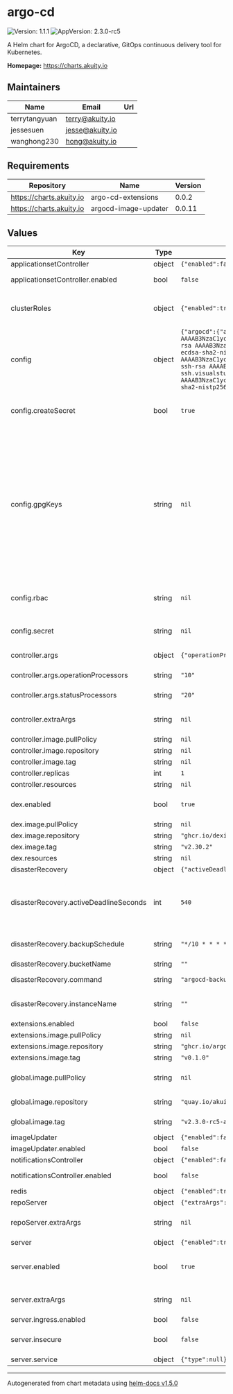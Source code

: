 # argo-cd

![Version: 1.1.1](https://img.shields.io/badge/Version-1.1.1-informational?style=flat-square) ![AppVersion: 2.3.0-rc5](https://img.shields.io/badge/AppVersion-2.3.0--rc5-informational?style=flat-square)

A Helm chart for ArgoCD, a declarative, GitOps continuous delivery tool for Kubernetes.

**Homepage:** <https://charts.akuity.io>

## Maintainers

| Name | Email | Url |
| ---- | ------ | --- |
| terrytangyuan | terry@akuity.io |  |
| jessesuen | jesse@akuity.io |  |
| wanghong230 | hong@akuity.io |  |

## Requirements

| Repository | Name | Version |
|------------|------|---------|
| https://charts.akuity.io | argo-cd-extensions | 0.0.2 |
| https://charts.akuity.io | argocd-image-updater | 0.0.11 |

## Values

| Key | Type | Default | Description |
|-----|------|---------|-------------|
| applicationsetController | object | `{"enabled":false,"image":{"pullPolicy":null,"repository":"quay.io/argoproj/argocd-applicationset","tag":"v0.3.0"}}` | ApplicationSet Controller |
| applicationsetController.enabled | bool | `false` | Whether to enable ApplicationSet Controller |
| clusterRoles | object | `{"enabled":true}` | Installs necessary ClusterRoles to allow Argo CD to deploy to the same cluster Argo CD is installed in |
| config | object | `{"argocd":{"application.resourceTrackingMethod":"annotation"},"createSecret":true,"gpgKeys":null,"params":null,"rbac":null,"secret":null,"sshKnownHosts":{"additional":"","default":"bitbucket.org ssh-rsa AAAAB3NzaC1yc2EAAAABIwAAAQEAubiN81eDcafrgMeLzaFPsw2kNvEcqTKl/VqLat/MaB33pZy0y3rJZtnqwR2qOOvbwKZYKiEO1O6VqNEBxKvJJelCq0dTXWT5pbO2gDXC6h6QDXCaHo6pOHGPUy+YBaGQRGuSusMEASYiWunYN0vCAI8QaXnWMXNMdFP3jHAJH0eDsoiGnLPBlBp4TNm6rYI74nMzgz3B9IikW4WVK+dc8KZJZWYjAuORU3jc1c/NPskD2ASinf8v3xnfXeukU0sJ5N6m5E8VLjObPEO+mN2t/FZTMZLiFqPWc/ALSqnMnnhwrNi2rbfg/rd/IpL8Le3pSBne8+seeFVBoGqzHM9yXw==\ngithub.com ssh-rsa AAAAB3NzaC1yc2EAAAABIwAAAQEAq2A7hRGmdnm9tUDbO9IDSwBK6TbQa+PXYPCPy6rbTrTtw7PHkccKrpp0yVhp5HdEIcKr6pLlVDBfOLX9QUsyCOV0wzfjIJNlGEYsdlLJizHhbn2mUjvSAHQqZETYP81eFzLQNnPHt4EVVUh7VfDESU84KezmD5QlWpXLmvU31/yMf+Se8xhHTvKSCZIFImWwoG6mbUoWf9nzpIoaSjB+weqqUUmpaaasXVal72J+UX2B+2RPW3RcT0eOzQgqlJL3RKrTJvdsjE3JEAvGq3lGHSZXy28G3skua2SmVi/w4yCE6gbODqnTWlg7+wC604ydGXA8VJiS5ap43JXiUFFAaQ==\ngitlab.com ecdsa-sha2-nistp256 AAAAE2VjZHNhLXNoYTItbmlzdHAyNTYAAAAIbmlzdHAyNTYAAABBBFSMqzJeV9rUzU4kWitGjeR4PWSa29SPqJ1fVkhtj3Hw9xjLVXVYrU9QlYWrOLXBpQ6KWjbjTDTdDkoohFzgbEY=\ngitlab.com ssh-ed25519 AAAAC3NzaC1lZDI1NTE5AAAAIAfuCHKVTjquxvt6CM6tdG4SLp1Btn/nOeHHE5UOzRdf\ngitlab.com ssh-rsa AAAAB3NzaC1yc2EAAAADAQABAAABAQCsj2bNKTBSpIYDEGk9KxsGh3mySTRgMtXL583qmBpzeQ+jqCMRgBqB98u3z++J1sKlXHWfM9dyhSevkMwSbhoR8XIq/U0tCNyokEi/ueaBMCvbcTHhO7FcwzY92WK4Yt0aGROY5qX2UKSeOvuP4D6TPqKF1onrSzH9bx9XUf2lEdWT/ia1NEKjunUqu1xOB/StKDHMoX4/OKyIzuS0q/T1zOATthvasJFoPrAjkohTyaDUz2LN5JoH839hViyEG82yB+MjcFV5MU3N1l1QL3cVUCh93xSaua1N85qivl+siMkPGbO5xR/En4iEY6K2XPASUEMaieWVNTRCtJ4S8H+9\nssh.dev.azure.com ssh-rsa AAAAB3NzaC1yc2EAAAADAQABAAABAQC7Hr1oTWqNqOlzGJOfGJ4NakVyIzf1rXYd4d7wo6jBlkLvCA4odBlL0mDUyZ0/QUfTTqeu+tm22gOsv+VrVTMk6vwRU75gY/y9ut5Mb3bR5BV58dKXyq9A9UeB5Cakehn5Zgm6x1mKoVyf+FFn26iYqXJRgzIZZcZ5V6hrE0Qg39kZm4az48o0AUbf6Sp4SLdvnuMa2sVNwHBboS7EJkm57XQPVU3/QpyNLHbWDdzwtrlS+ez30S3AdYhLKEOxAG8weOnyrtLJAUen9mTkol8oII1edf7mWWbWVf0nBmly21+nZcmCTISQBtdcyPaEno7fFQMDD26/s0lfKob4Kw8H\nvs-ssh.visualstudio.com ssh-rsa AAAAB3NzaC1yc2EAAAADAQABAAABAQC7Hr1oTWqNqOlzGJOfGJ4NakVyIzf1rXYd4d7wo6jBlkLvCA4odBlL0mDUyZ0/QUfTTqeu+tm22gOsv+VrVTMk6vwRU75gY/y9ut5Mb3bR5BV58dKXyq9A9UeB5Cakehn5Zgm6x1mKoVyf+FFn26iYqXJRgzIZZcZ5V6hrE0Qg39kZm4az48o0AUbf6Sp4SLdvnuMa2sVNwHBboS7EJkm57XQPVU3/QpyNLHbWDdzwtrlS+ez30S3AdYhLKEOxAG8weOnyrtLJAUen9mTkol8oII1edf7mWWbWVf0nBmly21+nZcmCTISQBtdcyPaEno7fFQMDD26/s0lfKob4Kw8H\ngithub.com ecdsa-sha2-nistp256 AAAAE2VjZHNhLXNoYTItbmlzdHAyNTYAAAAIbmlzdHAyNTYAAABBBEmKSENjQEezOmxkZMy7opKgwFB9nkt5YRrYMjNuG5N87uRgg6CLrbo5wAdT/y6v0mKV0U2w0WZ2YB/++Tpockg=\ngithub.com ssh-ed25519 AAAAC3NzaC1lZDI1NTE5AAAAIOMqqnkVzrm0SdG6UOoqKLsabgH5C9okWi0dh2l9GKJl\n"},"tlsCerts":null}` | Argo Configuration |
| config.createSecret | bool | `true` | Disable creation of the argocd-secret (e.g. if it managed elsewhere SealedSecret / ExternalSecret) |
| config.gpgKeys | string | `nil` | policy.default is the name of the default role which Argo CD will falls back to, when -- authorizing API requests (optional). If omitted or empty, users may be still be able to login, -- but will see no apps, projects, etc... policy.default: role:readonly -- scopes controls which OIDC scopes to examine during rbac enforcement (in addition to `sub` scope). -- If omitted, defaults to: '[groups]'. The scope value can be a string, or a list of strings. scopes: '[cognito:groups, email]' -- [GnuPG](https://argoproj.github.io/argo-cd/user-guide/gpg-verification/) keys to add to the key ring |
| config.rbac | string | `nil` | RBAC config. Reference https://github.com/argoproj/argo-cd/blob/master/docs/operator-manual/rbac.md |
| config.secret | string | `nil` | Contents of the argocd-secret with values managed in plaintext. Not to be used in production |
| controller.args | object | `{"operationProcessors":"10","statusProcessors":"20"}` | Argo controller commandline flags |
| controller.args.operationProcessors | string | `"10"` | Number of application operation processors |
| controller.args.statusProcessors | string | `"20"` | Number of application status processors |
| controller.extraArgs | string | `nil` | Additional command line arguments to pass to argocd-controller |
| controller.image.pullPolicy | string | `nil` |  |
| controller.image.repository | string | `nil` |  |
| controller.image.tag | string | `nil` |  |
| controller.replicas | int | `1` |  |
| controller.resources | string | `nil` |  |
| dex.enabled | bool | `true` | Enbable or disables dex. Can be disabled if using native OAuth provider |
| dex.image.pullPolicy | string | `nil` |  |
| dex.image.repository | string | `"ghcr.io/dexidp/dex"` |  |
| dex.image.tag | string | `"v2.30.2"` |  |
| dex.resources | string | `nil` |  |
| disasterRecovery | object | `{"activeDeadlineSeconds":540,"backupSchedule":"*/10 * * * *","bucketName":"","command":"argocd-backup.sh","enabled":false,"image":{"pullPolicy":null,"repository":null,"tag":null},"instanceName":""}` | Disaster recovery configurations |
| disasterRecovery.activeDeadlineSeconds | int | `540` | Limits the maxium runtime when performing backup. This must be within the backup schedule. For example, we might want to limit this to 9-minutes if we run backups every 10 minutes |
| disasterRecovery.backupSchedule | string | `"*/10 * * * *"` | The cron schedule to perform backup. Recommend no more frequent than 10 minutes |
| disasterRecovery.bucketName | string | `""` | Bucket name to send backup to |
| disasterRecovery.command | string | `"argocd-backup.sh"` | The command to run backup (useful for testing) |
| disasterRecovery.instanceName | string | `""` | Unique name for this argocd instance incorporated to the backup filename |
| extensions.enabled | bool | `false` |  |
| extensions.image.pullPolicy | string | `nil` |  |
| extensions.image.repository | string | `"ghcr.io/argoproj-labs/argocd-extensions"` |  |
| extensions.image.tag | string | `"v0.1.0"` |  |
| global.image.pullPolicy | string | `nil` | If defined, an image pull policy will be applied to all ArgoCD deployments |
| global.image.repository | string | `"quay.io/akuity/argocd"` | If defined, a repository applied to all ArgoCD deployments |
| global.image.tag | string | `"v2.3.0-rc5-ak.0"` | If defined, a tag applied to all ArgoCD deployments |
| imageUpdater | object | `{"enabled":false,"image":{"pullPolicy":"Always","repository":"argoprojlabs/argocd-image-updater","tag":"v0.11.3"}}` | Image Updater |
| imageUpdater.enabled | bool | `false` | Whether to enable image updater |
| notificationsController | object | `{"enabled":false}` | Notifications Controller |
| notificationsController.enabled | bool | `false` | Whether to enable Notifications Controller |
| redis | object | `{"enabled":true,"image":{"pullPolicy":null,"repository":"redis","tag":"6.2.6-alpine"},"resources":null}` | Redis configurations |
| repoServer | object | `{"extraArgs":null,"image":{"pullPolicy":null,"repository":null,"tag":null},"replicas":2,"resources":null}` | Repo Server |
| repoServer.extraArgs | string | `nil` | Additional command line arguments to pass to argocd-repo-server |
| server | object | `{"enabled":true,"extraArgs":null,"image":{"pullPolicy":null,"repository":null,"tag":null},"ingress":{"annotations":{},"className":"","enabled":false,"host":"argocd.example.com","tls":{"enabled":false,"secretName":null}},"insecure":false,"replicas":2,"resources":null,"service":{"type":null}}` | Argo Server configuration |
| server.enabled | bool | `true` | Enables argocd-server. Can be disabled if API/UI is not needed (e.g. accessed via `argocd admin dashboard`) |
| server.extraArgs | string | `nil` | Additional command line arguments to pass to argocd-server |
| server.ingress.enabled | bool | `false` | Enable creation of Ingress object |
| server.insecure | bool | `false` | Disables TLS on the server. May be necessary for ingress controllers or service meshes |
| server.service | object | `{"type":null}` | Server service configuration |

----------------------------------------------
Autogenerated from chart metadata using [helm-docs v1.5.0](https://github.com/norwoodj/helm-docs/releases/v1.5.0)
